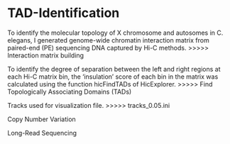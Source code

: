 # TAD-Identification

To identify the molecular topology of X chromosome and autosomes in C. elegans, I
generated genome-wide chromatin interaction matrix from paired-end (PE) sequencing
DNA captured by Hi-C methods. >>>>>  Interaction matrix building

To identify the degree of separation between the left and right regions at each Hi-C
matrix bin, the ‘insulation’ score of each bin in the matrix was calculated using the
function hicFindTADs of HicExplorer. >>>>>  Find Topologically Associating Domains (TADs)

Tracks used for visualization file. >>>>> tracks_0.05.ini

Copy Number Variation

Long-Read Sequencing

